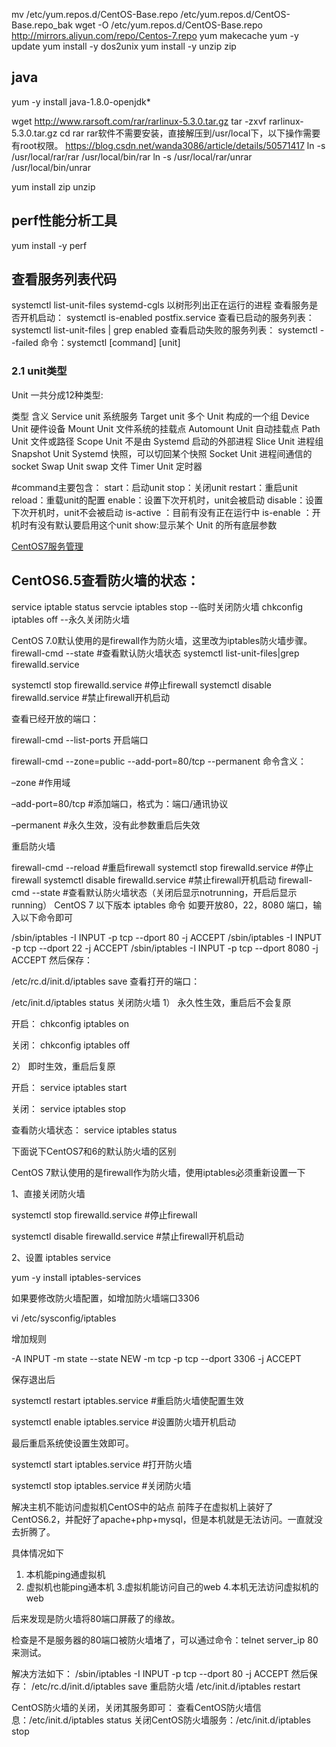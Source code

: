 mv /etc/yum.repos.d/CentOS-Base.repo /etc/yum.repos.d/CentOS-Base.repo_bak
wget -O /etc/yum.repos.d/CentOS-Base.repo http://mirrors.aliyun.com/repo/Centos-7.repo
yum makecache
yum -y update
yum install -y dos2unix
yum install -y unzip zip


## java
 yum -y install java-1.8.0-openjdk*


wget http://www.rarsoft.com/rar/rarlinux-5.3.0.tar.gz
tar -zxvf rarlinux-5.3.0.tar.gz
cd rar
rar软件不需要安装，直接解压到/usr/local下，以下操作需要有root权限。
https://blog.csdn.net/wanda3086/article/details/50571417
ln -s /usr/local/rar/rar /usr/local/bin/rar
ln -s /usr/local/rar/unrar /usr/local/bin/unrar


yum install zip unzip


## perf性能分析工具
yum install -y perf


## 查看服务列表代码  
systemctl   list-unit-files
systemd-cgls   以树形列出正在运行的进程
查看服务是否开机启动：   systemctl is-enabled postfix.service
查看已启动的服务列表：   systemctl list-unit-files | grep enabled
查看启动失败的服务列表：   systemctl --failed
命令：systemctl [command] [unit]
### 2.1 unit类型
Unit 一共分成12种类型:

类型	含义
Service unit	系统服务
Target unit	多个 Unit 构成的一个组
Device Unit	硬件设备
Mount Unit	文件系统的挂载点
Automount Unit	自动挂载点
Path Unit	文件或路径
Scope Unit	不是由 Systemd 启动的外部进程
Slice Unit	进程组
Snapshot Unit	Systemd 快照，可以切回某个快照
Socket Unit	进程间通信的 socket
Swap Unit	swap 文件
Timer Unit	定时器

#command主要包含：
start：启动unit
stop：关闭unit
restart：重启unit
reload：重载unit的配置
enable：设置下次开机时，unit会被启动
disable：设置下次开机时，unit不会被启动
is-active ：目前有没有正在运行中
is-enable ：开机时有没有默认要启用这个unit
show:显示某个 Unit 的所有底层参数

[CentOS7服务管理](https://www.cnblogs.com/tkqasn/p/9379242.html)

## CentOS6.5查看防火墙的状态：
service iptable status
servcie iptables stop                    --临时关闭防火墙
chkconfig iptables off                    --永久关闭防火墙

CentOS 7.0默认使用的是firewall作为防火墙，这里改为iptables防火墙步骤。
firewall-cmd --state #查看默认防火墙状态
systemctl list-unit-files|grep firewalld.service 

systemctl stop firewalld.service #停止firewall
systemctl disable firewalld.service #禁止firewall开机启动

查看已经开放的端口：

firewall-cmd --list-ports
开启端口

firewall-cmd --zone=public --add-port=80/tcp --permanent
命令含义：

–zone #作用域

–add-port=80/tcp #添加端口，格式为：端口/通讯协议

–permanent #永久生效，没有此参数重启后失效

重启防火墙

firewall-cmd --reload #重启firewall
systemctl stop firewalld.service #停止firewall
systemctl disable firewalld.service #禁止firewall开机启动
firewall-cmd --state #查看默认防火墙状态（关闭后显示notrunning，开启后显示running）
CentOS 7 以下版本 iptables 命令
如要开放80，22，8080 端口，输入以下命令即可

/sbin/iptables -I INPUT -p tcp --dport 80 -j ACCEPT
/sbin/iptables -I INPUT -p tcp --dport 22 -j ACCEPT
/sbin/iptables -I INPUT -p tcp --dport 8080 -j ACCEPT
然后保存：

/etc/rc.d/init.d/iptables save
查看打开的端口：

/etc/init.d/iptables status
关闭防火墙 
1） 永久性生效，重启后不会复原

开启： chkconfig iptables on

关闭： chkconfig iptables off

2） 即时生效，重启后复原

开启： service iptables start

关闭： service iptables stop

查看防火墙状态： service iptables status

下面说下CentOS7和6的默认防火墙的区别

CentOS 7默认使用的是firewall作为防火墙，使用iptables必须重新设置一下

1、直接关闭防火墙

systemctl stop firewalld.service #停止firewall

systemctl disable firewalld.service #禁止firewall开机启动

2、设置 iptables service

yum -y install iptables-services

如果要修改防火墙配置，如增加防火墙端口3306

vi /etc/sysconfig/iptables 

增加规则

-A INPUT -m state --state NEW -m tcp -p tcp --dport 3306 -j ACCEPT

保存退出后

systemctl restart iptables.service #重启防火墙使配置生效

systemctl enable iptables.service #设置防火墙开机启动

最后重启系统使设置生效即可。

systemctl start iptables.service #打开防火墙

systemctl stop iptables.service #关闭防火墙

解决主机不能访问虚拟机CentOS中的站点
前阵子在虚拟机上装好了CentOS6.2，并配好了apache+php+mysql，但是本机就是无法访问。一直就没去折腾了。 
 
具体情况如下 
1. 本机能ping通虚拟机 
2. 虚拟机也能ping通本机 
3.虚拟机能访问自己的web 
4.本机无法访问虚拟机的web 
 
后来发现是防火墙将80端口屏蔽了的缘故。 
 
检查是不是服务器的80端口被防火墙堵了，可以通过命令：telnet server_ip 80 来测试。 
 
解决方法如下： 
/sbin/iptables -I INPUT -p tcp --dport 80 -j ACCEPT 
然后保存： 
/etc/rc.d/init.d/iptables save 
重启防火墙 
/etc/init.d/iptables restart 
 
CentOS防火墙的关闭，关闭其服务即可： 
查看CentOS防火墙信息：/etc/init.d/iptables status 
关闭CentOS防火墙服务：/etc/init.d/iptables stop 